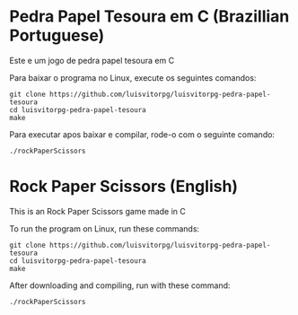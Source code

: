 # Pedra Papel Tesoura em C (Brazillian Portuguese)
Este e um jogo de pedra papel tesoura em C

Para baixar o programa no Linux, execute os seguintes comandos:
```
git clone https://github.com/luisvitorpg/luisvitorpg-pedra-papel-tesoura
cd luisvitorpg-pedra-papel-tesoura
make
```

Para executar apos baixar e compilar, rode-o com o seguinte comando:
```
./rockPaperScissors
```

# Rock Paper Scissors (English)
This is an Rock Paper Scissors game made in C

To run the program on Linux, run these commands:
```
git clone https://github.com/luisvitorpg/luisvitorpg-pedra-papel-tesoura
cd luisvitorpg-pedra-papel-tesoura
make
```

After downloading and compiling, run with these command:
```
./rockPaperScissors
```
